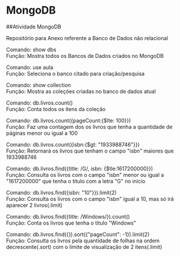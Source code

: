 # MongoDB

##Atividade MongoDB

Repositório para Anexo referente a Banco de Dados não relacional 

Comando: show dbs <br>
Função: Mostra todos os Bancos de Dados criados no MongoDB 

Comando: use aula <br>
Função: Seleciona o banco citado para criação/pesquisa 

Comando: show collection <br>
Função: Mostra as coleções criadas no banco de dados atual 

Comando: db.livros.count() <br>
Função: Conta todos os itens da coleção 

Comando: db.livros.count({pageCount:{$lte: 100}}) <br>
Função: Faz uma contagem dos os livros que tenha a quantidade de páginas menor ou igual a 100

Comando: db.livros.count({isbn:{$gt: "1933988746"}}) <br>
Função: Retornará os livros que tenham o campo "isbn" maiores que 1933988746 

Comando: db.livros.find({title: /G/, isbn: {$tle:1617200000}}) <br>
Função: Consulta os livros com o campo "isbn" menor ou igual a "1617200000" que tenha o titulo com a letra "G" no início

Comando: db.livros.find({isbn: "10"}}).limit(2) <br>
Função: Consulta os livros com o campo "isbn" igual a 10, mas só irá aparecer 2 livros(.limit) 

Comando: db.livros.find({title: /Windows/}).count() <br>
Função: Conta os livros que tenha o titulo "Windows"

Comando: db.livros.find({}).sort({"pageCount": -1}).limit(2) <br>
Função: Consulta os livros pela quantidade de folhas na ordem decrescente(.sort) com o limite de visualização de 2 itens(.limit)
